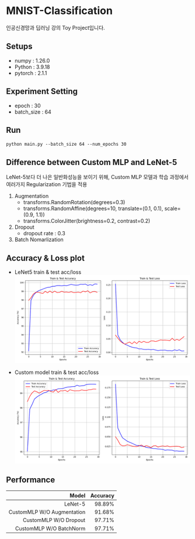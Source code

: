 # MNIST-Classification
인공신경망과 딥러닝 강의 Toy Project입니다.

## Setups
- numpy : 1.26.0
- Python : 3.9.18
- pytorch : 2.1.1

## Experiment Setting
- epoch : 30
- batch_size : 64

## Run

```
python main.py --batch_size 64 --num_epochs 30
```

## Difference between Custom MLP and LeNet-5
LeNet-5보다 더 나은 일반화성능을 보이기 위해, Custom MLP 모델과 학습 과정에서 여러가지 Regularization 기법을 적용
1. Augmentation
    - transforms.RandomRotation(degrees=0.3)
    - transforms.RandomAffine(degrees=10, translate=(0.1, 0.1), scale=(0.9, 1.1))
    - transforms.ColorJitter(brightness=0.2, contrast=0.2)
2. Dropout
    - dropout rate : 0.3
3. Batch Nomarlization

## Accuracy & Loss plot
- LeNet5 train & test acc/loss
![LeNet5_train_test_plot](https://github.com/BBongjun/MNIST-Classification/blob/main/plot/LeNet5_train_test_plot.png)

- Custom model train & test acc/loss
![custom_train_test_plot](https://github.com/BBongjun/MNIST-Classification/blob/main/plot/Custom_model_train_test_plot.png) 

## Performance

| Model | Accuracy  |
| ---------------: | -----: |
| LeNet-5    | 98.89% |
| CustomMLP W/O Augmentation  | 91.68% |
| CustomMLP W/O Dropout  | 97.71% |
| CustomMLP W/O BatchNorm  | 97.71% |